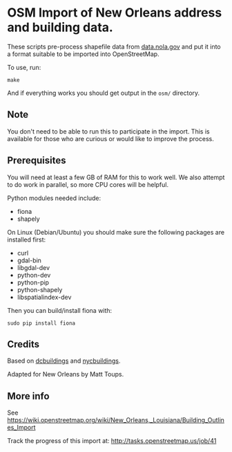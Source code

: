 # OSM Import of New Orleans address and building data.

These scripts pre-process shapefile data from [data.nola.gov](https://data.nola.gov) and put it into a format suitable to be imported into OpenStreetMap.

To use, run:

    make

And if everything works you should get output in the `osm/` directory.

## Note

You don't need to be able to run this to participate in the import. This is available for those who are curious or would like to improve the process.

## Prerequisites

You will need at least a few GB of RAM for this to work well. We also attempt to do work in parallel, so more CPU cores will be helpful.

Python modules needed include:
* fiona
* shapely

On Linux (Debian/Ubuntu) you should make sure the following packages are installed first:
* curl
* gdal-bin
* libgdal-dev
* python-dev
* python-pip
* python-shapely
* libspatialindex-dev

Then you can build/install fiona with:

    sudo pip install fiona

## Credits

Based on [dcbuildings](https://github.com/osmlab/dcbuildings) and [nycbuildings](https://github.com/osmlab/nycbuildings).

Adapted for New Orleans by Matt Toups.

## More info

See https://wiki.openstreetmap.org/wiki/New_Orleans,_Louisiana/Building_Outlines_Import

Track the progress of this import at: http://tasks.openstreetmap.us/job/41
